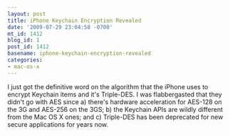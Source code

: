 ```yaml
---
layout: post
title: iPhone Keychain Encryption Revealed
date: '2009-07-29 23:04:58 -0700'
mt_id: 1412
blog_id: 1
post_id: 1412
basename: iphone-keychain-encryption-revealed
categories:
- mac-os-x
---
```

<p>
I just got the definitive word on the algorithm that the iPhone uses to encrypt Keychain items and it's Triple-DES. I was flabbergasted that they didn't go with AES since a) there's hardware acceleration for AES-128 on the 3G and AES-256 on the 3GS; b) the Keychain APIs are wildly different from the Mac OS X ones; and c) Triple-DES has been deprecated for new secure applications for years now.
</p>
